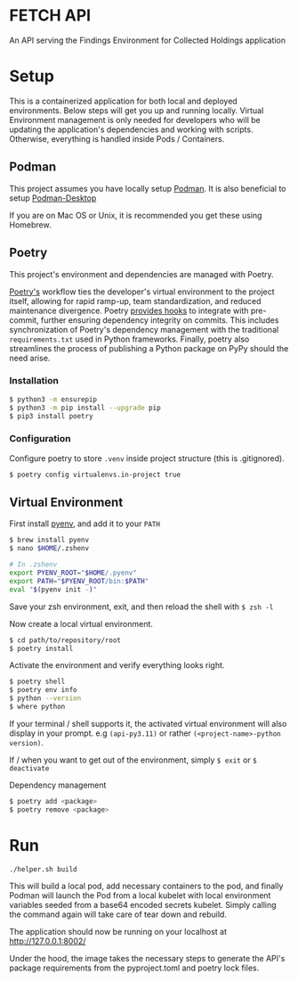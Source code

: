 # FETCH API

An API serving the Findings Environment for Collected Holdings application

# Setup

This is a containerized application for both local and deployed environments.  Below steps will get you up and running locally. Virtual Environment management is only needed for developers who will be updating the application's dependencies and working with scripts. Otherwise, everything is handled inside Pods / Containers.

## Podman
This project assumes you have locally setup [Podman](https://podman.io/). It is also beneficial to setup [Podman-Desktop](https://podman-desktop.io/)

If you are on Mac OS or Unix, it is recommended you get these using Homebrew.

## Poetry
This project's environment and dependencies are managed with Poetry.

[Poetry's](https://python-poetry.org/) workflow ties the developer's virtual environment to the project itself, allowing for rapid ramp-up, team standardization, and reduced maintenance divergence.  Poetry [provides hooks](https://python-poetry.org/docs/pre-commit-hooks/) to integrate with pre-commit, further ensuring dependency integrity on commits. This includes synchronization of Poetry's dependency management with the traditional `requirements.txt` used in Python frameworks. Finally, poetry also streamlines the process of publishing a Python package on PyPy should the need arise.

### Installation
```sh
$ python3 -m ensurepip
$ python3 -m pip install --upgrade pip
$ pip3 install poetry
```

### Configuration

Configure poetry to store `.venv` inside project structure (this is .gitignored).

```sh
$ poetry config virtualenvs.in-project true
```

## Virtual Environment

First install [pyenv](https://github.com/pyenv/pyenv#installation), and add it to your `PATH`
```sh
$ brew install pyenv
$ nano $HOME/.zshenv

# In .zshenv
export PYENV_ROOT="$HOME/.pyenv"
export PATH="$PYENV_ROOT/bin:$PATH"
eval "$(pyenv init -)"
```
Save your zsh environment, exit, and then reload the shell with `$ zsh -l`

Now create a local virtual environment.
```sh
$ cd path/to/repository/root
$ poetry install
```

Activate the environment and verify everything looks right.
```sh
$ poetry shell
$ poetry env info
$ python --version
$ where python
```
If your terminal / shell supports it, the activated virtual environment will also display in your prompt. e.g `(api-py3.11)` or rather `(<project-name>-python version)`.

If / when you want to get out of the environment, simply `$ exit` or `$ deactivate`

Dependency management
```sh
$ poetry add <package>
$ poetry remove <package>
```

# Run

```
./helper.sh build
```
This will build a local pod, add necessary containers to the pod, and finally Podman will launch the Pod from a local kubelet with local environment variables seeded from a base64 encoded secrets kubelet. Simply calling the command again will take care of tear down and rebuild.

The application should now be running on your localhost at http://127.0.0.1:8002/

Under the hood, the image takes the necessary steps to generate the API's package requirements from the pyproject.toml and poetry lock files.
